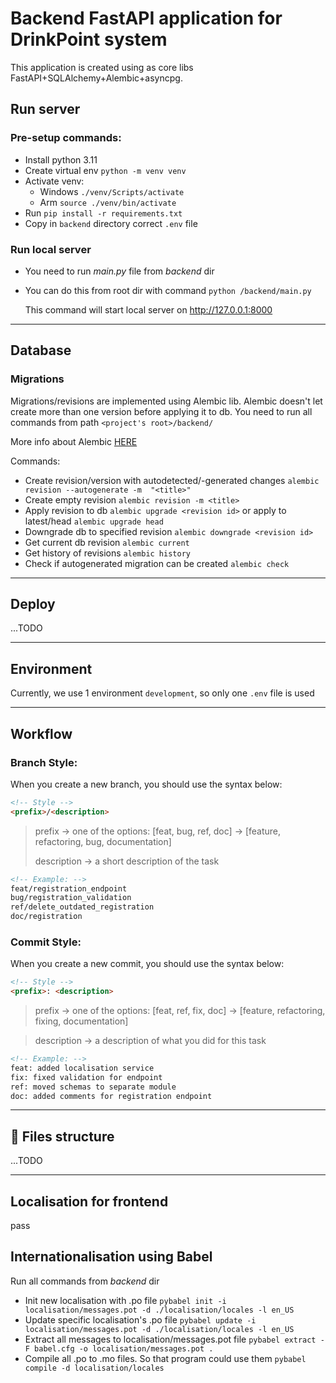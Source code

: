 # Backend FastAPI application for DrinkPoint system

This application is created using as core libs FastAPI+SQLAlchemy+Alembic+asyncpg.

## Run server

### Pre-setup commands:
- Install python 3.11
- Create virtual env  `python -m venv venv`
- Activate venv:
  - Windows `./venv/Scripts/activate`
  - Arm `source ./venv/bin/activate`
- Run `pip install -r requirements.txt`
- Copy in `backend` directory correct `.env` file

### Run local server
- You need to run *main.py* file from *backend* dir
- You can do this from root dir with command `python /backend/main.py`

  This command will start local server on http://127.0.0.1:8000

***

## Database

### Migrations

Migrations/revisions are implemented using Alembic lib.
Alembic doesn't let create more than one version before applying it to db. 
You need to run all commands from path `<project's root>/backend/`

More info about Alembic [HERE](https://alembic.sqlalchemy.org/en/latest/tutorial.html#the-migration-environment)

Commands:
- Create revision/version with autodetected/-generated changes `alembic revision --autogenerate -m  "<title>"`
- Create empty revision `alembic revision -m <title>`
- Apply revision to db `alembic upgrade <revision id>` or apply to latest/head `alembic upgrade head`
- Downgrade db to specified revision `alembic downgrade <revision id>`
- Get current db revision `alembic current`
- Get history of revisions `alembic history`
- Check if autogenerated migration can be created `alembic check`

***

## Deploy
...TODO

***

## Environment

Currently, we use 1 environment `development`, so only one `.env` file is used

***

## Workflow

### Branch Style:
When you create a new branch, you should use the syntax below:

```html
<!-- Style -->
<prefix>/<description>
```

> prefix -> one of the options: [feat, bug, ref, doc] -> [feature, refactoring, bug, documentation]
> 
> description -> a short description of the task

```html
<!-- Example: -->
feat/registration_endpoint
bug/registration_validation
ref/delete_outdated_registration
doc/registration
```


### Commit Style:
When you create a new commit, you should use the syntax below:

```html
<!-- Style -->
<prefix>: <description>
```

> prefix -> one of the options: [feat, ref, fix, doc] -> [feature, refactoring, fixing, documentation]

> description -> a description of what you did for this task

```html
<!-- Example: -->
feat: added localisation service
fix: fixed validation for endpoint
ref: moved schemas to separate module
doc: added comments for registration endpoint
```

***

## 📖 Files structure
...TODO

***

## Localisation for frontend

pass


## Internationalisation using Babel

Run all commands from *backend* dir

* Init new localisation with .po file
  `pybabel init -i localisation/messages.pot -d ./localisation/locales -l en_US`
* Update specific localisation's .po file
  `pybabel update -i localisation/messages.pot -d ./localisation/locales -l en_US`
* Extract all messages to localisation/messages.pot file
  `pybabel extract -F babel.cfg -o localisation/messages.pot .`
* Compile all .po to .mo files. So that program could use them
  `pybabel compile -d localisation/locales`
